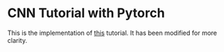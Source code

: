 # CNN Tutorial with Pytorch
This is the implementation of [this](https://pytorch.org/tutorials/beginner/blitz/cifar10_tutorial.html) tutorial. It has been modified for more clarity.

